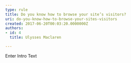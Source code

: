 ```yaml
---
type: rule
title: Do you know how to browse your site’s visitors?
uri: do-you-know-how-to-browse-your-sites-visitors
created: 2017-06-20T00:03:20.0000000Z
authors:
- id: 4
  title: Ulysses Maclaren

---
```




<span class='intro'> Enter Intro Text </span>




